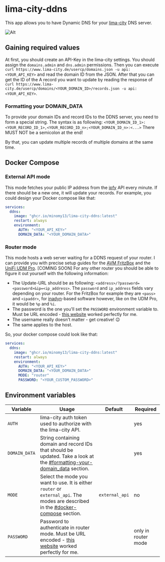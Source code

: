 # lima-city-ddns
This app allows you to have Dynamic DNS for your [lima-city](https://www.lima-city.de) DNS server.

![Alt](https://repobeats.axiom.co/api/embed/bf76f355ef9e4b7cf84809c514dbac8f12cf6973.svg "Repobeats analytics image")

## Gaining required values
At first, you should create an API-Key in the lima-city settings. You should assign the `domains.admin` and `dns.admin`
permissions. Then you can execute `curl https://www.lima-city.de/usercp/domains.json -u api:<YOUR_API_KEY>` and read the
domain ID from the JSON. After that you can get the ID of the A record you want to update by reading the response of
`curl https://www.lima-city.de/usercp/domains/<YOUR_DOMAIN_ID>/records.json -u api:<YOUR_API_KEY>`.

### Formatting your DOMAIN_DATA
To provide your domain IDs and record IDs to the DDNS server, you need to form a special string. The syntax is as
following: `<YOUR_DOMAIN_ID_1>:<YOUR_RECORD_ID_1>,<YOUR_RECORD_ID_n>;<YOUR_DOMAIN_ID_n>:<...>` There MUST NOT be
a semicolon at the end!

By that, you can update multiple records of multiple domains at the same time.

## Docker Compose
### External API mode
This mode fetches your public IP address from the [ipfy](https://www.ipify.org) API every minute. If there should be a new one, it will
update your records.
For example, you could design your Docker compose like that:

```yml
services:
  ddns:
    image: "ghcr.io/minomy13/lima-city-ddns:latest"
    restart: always
    environment:
      AUTH: "<YOUR_API_KEY>"
      DOMAIN_DATA: "<YOUR_DOMAIN_DATA>"
```

### Router mode
This mode hosts a web server waiting for a DDNS request of your router. I can provide you with precise setup guides for
the [AVM FritzBox]() and the [UniFi UDM Pro](). [COMING SOON]
For any other router you should be able to figure it out yourself with the following information:
- The Update-URL should be as following: `<address>/?password=<password>&ip=<ip_address>`. The `password` and
  `ip_address` fields vary depending on your router. For the FritzBox for example they are `<pass>` and `<ipaddr>`, for
  [inadyn](https://github.com/troglobit/inadyn)-based software however, like on the UDM Pro, it would be `%p` and `%i`.
- The password is the one you'll set the `PASSWORD` environment variable to. Must be URL encoded -
  [this website](https://www.urlencoder.org) worked perfectly for me.
- The username really doesn't matter - get creative! 😉
- The same applies to the host.

So, your docker compose could look like that:
```yml
services:
  ddns:
    image: "ghcr.io/minomy13/lima-city-ddns:latest"
    restart: always
    environment:
      AUTH: "<YOUR_API_KEY>"
      DOMAIN_DATA: "<YOUR_DOMAIN_DATA>"
      MODE: "router"
      PASSWORD: "<YOUR_CUSTOM_PASSWORD>"
```

## Environment variables
| Variable      | Usage                                                                                                                                                    | Default        | Required            |
|---------------|----------------------------------------------------------------------------------------------------------------------------------------------------------|----------------|---------------------|
| `AUTH`        | lima-city auth token used to authorize with the lima-city API.                                                                                           |                | yes                 |
| `DOMAIN_DATA` | String containing domain and record IDs that should be updated. Take a look at the [#formatting-your-domain_data](#formatting-your-domain_data) section. |                | yes                 |
| `MODE`        | Select the mode you want to use. It is either `router` or `external_api`. The modes are described in the [#docker-compose](#docker-compose) section.     | `external_api` | no                  |
| `PASSWORD`    | Password to authenticate in router mode. Must be URL encoded - [this website](https://www.urlencoder.org) worked perfectly for me.                    |                | only in router mode |
